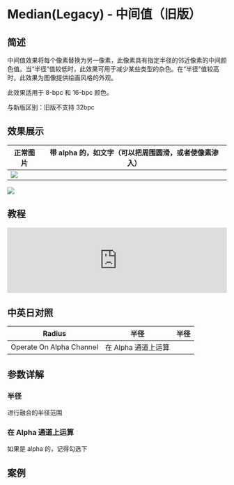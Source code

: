 # Median(Legacy) - 中间值（旧版）

## 简述

中间值效果将每个像素替换为另一像素，此像素具有指定半径的邻近像素的中间颜色值。当“半径”值较低时，此效果可用于减少某些类型的杂色。在“半径”值较高时，此效果为图像提供绘画风格的外观。

此效果适用于 8-bpc 和 16-bpc 颜色。

与新版区别：旧版不支持 32bpc

## 效果展示

| 正常图片                                        | 带 alpha 的，如文字（可以把周围圆滑，或者使像素渗入） |
| ----------------------------------------------- | ----------------------------------------------------- |
| ![](https://cdn.yuelili.com/20220103223140.png) |

![](https://cdn.yuelili.com/20220103223741.png)

## 教程

<iframe src="https://player.bilibili.com/player.html?bvid=BV1e34y1X7Vj&page=95&high_quality=1" width="100%" allowfullscreen="allowfullscreen" frameborder="0"></iframe>

## 中英日对照

| Radius                   | 半径                | 半径 |
| ------------------------ | ------------------- | ---- |
| Operate On Alpha Channel | 在 Alpha 通道上运算 |      |

## 参数详解

### 半径

进行融合的半径范围

### 在 Alpha 通道上运算

如果是 alpha 的，记得勾选下

## 案例
